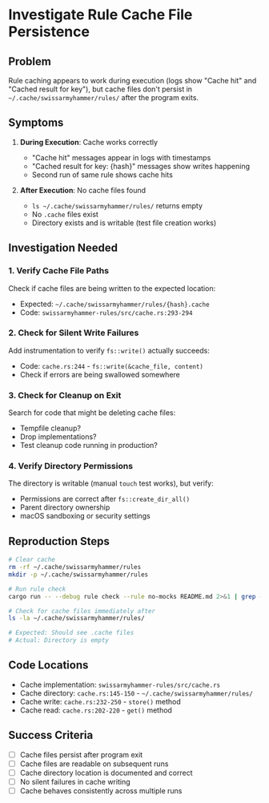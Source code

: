 # Investigate Rule Cache File Persistence

## Problem

Rule caching appears to work during execution (logs show "Cache hit" and "Cached result for key"), but cache files don't persist in `~/.cache/swissarmyhammer/rules/` after the program exits.

## Symptoms

1. **During Execution**: Cache works correctly
   - "Cache hit" messages appear in logs with timestamps
   - "Cached result for key: {hash}" messages show writes happening
   - Second run of same rule shows cache hits

2. **After Execution**: No cache files found
   - `ls ~/.cache/swissarmyhammer/rules/` returns empty
   - No `.cache` files exist
   - Directory exists and is writable (test file creation works)

## Investigation Needed

### 1. Verify Cache File Paths
Check if cache files are being written to the expected location:
- Expected: `~/.cache/swissarmyhammer/rules/{hash}.cache`
- Code: `swissarmyhammer-rules/src/cache.rs:293-294`

### 2. Check for Silent Write Failures
Add instrumentation to verify `fs::write()` actually succeeds:
- Code: `cache.rs:244` - `fs::write(&cache_file, content)`
- Check if errors are being swallowed somewhere

### 3. Check for Cleanup on Exit
Search for code that might be deleting cache files:
- Tempfile cleanup?
- Drop implementations?
- Test cleanup code running in production?

### 4. Verify Directory Permissions
The directory is writable (manual `touch` test works), but verify:
- Permissions are correct after `fs::create_dir_all()`
- Parent directory ownership
- macOS sandboxing or security settings

## Reproduction Steps

```bash
# Clear cache
rm -rf ~/.cache/swissarmyhammer/rules
mkdir -p ~/.cache/swissarmyhammer/rules

# Run rule check
cargo run -- --debug rule check --rule no-mocks README.md 2>&1 | grep -E "Cached result|Cache hit"

# Check for cache files immediately after
ls -la ~/.cache/swissarmyhammer/rules/

# Expected: Should see .cache files
# Actual: Directory is empty
```

## Code Locations

- Cache implementation: `swissarmyhammer-rules/src/cache.rs`
- Cache directory: `cache.rs:145-150` - `~/.cache/swissarmyhammer/rules/`
- Cache write: `cache.rs:232-250` - `store()` method
- Cache read: `cache.rs:202-220` - `get()` method

## Success Criteria

- [ ] Cache files persist after program exit
- [ ] Cache files are readable on subsequent runs
- [ ] Cache directory location is documented and correct
- [ ] No silent failures in cache writing
- [ ] Cache behaves consistently across multiple runs
